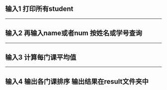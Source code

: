 ## 输入1 打印所有student
------
## 输入2 再输入name或者num 按姓名或学号查询
------
## 输入3 计算每门课平均值
------
## 输入4 输出各门课排序 输出结果在result文件夹中